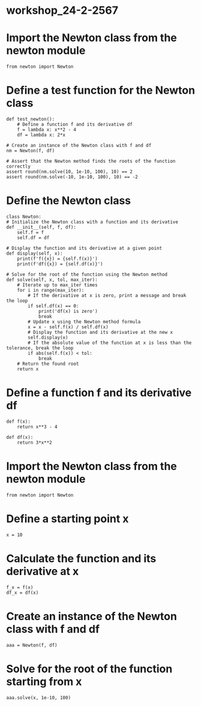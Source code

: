 # workshop_24-2-2567

# Import the Newton class from the newton module
    from newton import Newton

# Define a test function for the Newton class
    def test_newton():
        # Define a function f and its derivative df
        f = lambda x: x**2 - 4
        df = lambda x: 2*x

    # Create an instance of the Newton class with f and df
    nm = Newton(f, df)

    # Assert that the Newton method finds the roots of the function correctly
    assert round(nm.solve(10, 1e-10, 100), 10) == 2
    assert round(nm.solve(-10, 1e-10, 100), 10) == -2

# Define the Newton class
    class Newton:
    # Initialize the Newton class with a function and its derivative
    def __init__(self, f, df):
        self.f = f
        self.df = df
    
    # Display the function and its derivative at a given point
    def display(self, x):
        print(f'f({x}) = {self.f(x)}')
        print(f'df({x}) = {self.df(x)}')
    
    # Solve for the root of the function using the Newton method
    def solve(self, x, tol, max_iter):
        # Iterate up to max_iter times
        for i in range(max_iter):
            # If the derivative at x is zero, print a message and break the loop
            if self.df(x) == 0:
                print('df(x) is zero')
                break
            # Update x using the Newton method formula
            x = x - self.f(x) / self.df(x)
            # Display the function and its derivative at the new x
            self.display(x)
            # If the absolute value of the function at x is less than the tolerance, break the loop
            if abs(self.f(x)) < tol:
                break
        # Return the found root
        return x

# Define a function f and its derivative df
    def f(x):
        return x**3 - 4

    def df(x):
        return 3*x**2

# Import the Newton class from the newton module
    from newton import Newton

# Define a starting point x
    x = 10
# Calculate the function and its derivative at x
    f_x = f(x)
    df_x = df(x)

# Create an instance of the Newton class with f and df
    aaa = Newton(f, df)
# Solve for the root of the function starting from x
    aaa.solve(x, 1e-10, 100)
